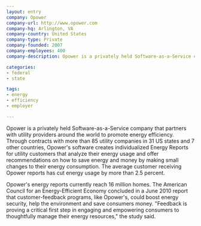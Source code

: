 ```yaml
---
layout: entry
company: Opower
company-url: http://www.opower.com
company-hq: Arlington, VA
company-country: United States
company-type: Private
company-founded: 2007
company-employees: 400
company-description: Opower is a privately held Software-as-a-Service company that partners with utility providers around the world to promote energy efficiency.

categories:
- federal 
- state

tags:
- energy
- efficiency
- employer

---
```


Opower is a privately held Software-as-a-Service company that partners with utility providers around the world to promote energy efficiency. Through contracts with more than 85 utility companies in 31 US states and 7 other countries, Opower's software creates individualized Energy Reports for utility customers that analyze their energy usage and offer recommendations on how to save energy and money by making small changes to their energy consumption. The average customer receiving Opower reports has cut energy usage by more than 2.5 percent.

Opower's energy reports currently reach 16 million homes. The American Council for an Energy-Efficient Economy concluded in a June 2010 report that customer-feedback programs, like Opower's, could boost energy security, help the environment and save consumers money. "Feedback is proving a critical first step in engaging and empowering consumers to thoughtfully manage their energy resources," the study said.
